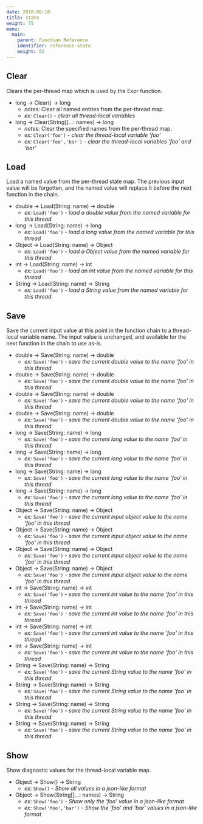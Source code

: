 ```yaml
---
date: 2018-06-18
title: state
weight: 75
menu:
  main:
    parent: Function Reference
    identifier: reference-state
    weight: 52
---
```

## Clear

Clears the per-thread map which is used by the Expr function.

- long -> Clear() -> long
  - *notes:* Clear all named entries from the per-thread map.
  - *ex:* `Clear()` - *clear all thread-local variables*
- long -> Clear(String[]...: names) -> long
  - *notes:* Clear the specified names from the per-thread map.
  - *ex:* `Clear('foo')` - *clear the thread-local variable 'foo'*
  - *ex:* `Clear('foo','bar')` - *clear the thread-local variables 'foo' and 'bar'*

## Load

Load a named value from the per-thread state map.
The previous input value will be forgotten, and the named value will replace it
before the next function in the chain.

- double -> Load(String: name) -> double
  - *ex:* `Load('foo')` - *load a double value from the named variable for this thread*
- long -> Load(String: name) -> long
  - *ex:* `Load('foo')` - *load a long value from the named variable for this thread*
- Object -> Load(String: name) -> Object
  - *ex:* `Load('foo')` - *load a Object value from the named variable for this thread*
- int -> Load(String: name) -> int
  - *ex:* `Load('foo')` - *load an int value from the named variable for this thread*
- String -> Load(String: name) -> String
  - *ex:* `Load('foo')` - *load a String value from the named variable for this thread*

## Save

Save the current input value at this point in the function chain to a thread-local variable name.
The input value is unchanged, and available for the next function in the chain to use as-is.

- double -> Save(String: name) -> double
  - *ex:* `Save('foo')` - *save the current double value to the name 'foo' in this thread*
- double -> Save(String: name) -> double
  - *ex:* `Save('foo')` - *save the current double value to the name 'foo' in this thread*
- double -> Save(String: name) -> double
  - *ex:* `Save('foo')` - *save the current double value to the name 'foo' in this thread*
- double -> Save(String: name) -> double
  - *ex:* `Save('foo')` - *save the current double value to the name 'foo' in this thread*
- long -> Save(String: name) -> long
  - *ex:* `Save('foo')` - *save the current long value to the name 'foo' in this thread*
- long -> Save(String: name) -> long
  - *ex:* `Save('foo')` - *save the current long value to the name 'foo' in this thread*
- long -> Save(String: name) -> long
  - *ex:* `Save('foo')` - *save the current long value to the name 'foo' in this thread*
- long -> Save(String: name) -> long
  - *ex:* `Save('foo')` - *save the current long value to the name 'foo' in this thread*
- Object -> Save(String: name) -> Object
  - *ex:* `Save('foo')` - *save the current input object value to the name 'foo' in this thread*
- Object -> Save(String: name) -> Object
  - *ex:* `Save('foo')` - *save the current input object value to the name 'foo' in this thread*
- Object -> Save(String: name) -> Object
  - *ex:* `Save('foo')` - *save the current input object value to the name 'foo' in this thread*
- Object -> Save(String: name) -> Object
  - *ex:* `Save('foo')` - *save the current input object value to the name 'foo' in this thread*
- int -> Save(String: name) -> int
  - *ex:* `Save('foo')` - *save the current int value to the name 'foo' in this thread*
- int -> Save(String: name) -> int
  - *ex:* `Save('foo')` - *save the current int value to the name 'foo' in this thread*
- int -> Save(String: name) -> int
  - *ex:* `Save('foo')` - *save the current int value to the name 'foo' in this thread*
- int -> Save(String: name) -> int
  - *ex:* `Save('foo')` - *save the current int value to the name 'foo' in this thread*
- String -> Save(String: name) -> String
  - *ex:* `Save('foo')` - *save the current String value to the name 'foo' in this thread*
- String -> Save(String: name) -> String
  - *ex:* `Save('foo')` - *save the current String value to the name 'foo' in this thread*
- String -> Save(String: name) -> String
  - *ex:* `Save('foo')` - *save the current String value to the name 'foo' in this thread*
- String -> Save(String: name) -> String
  - *ex:* `Save('foo')` - *save the current String value to the name 'foo' in this thread*

## Show

Show diagnostic values for the thread-local variable map.

- Object -> Show() -> String
  - *ex:* `Show()` - *Show all values in a json-like format*
- Object -> Show(String[]...: names) -> String
  - *ex:* `Show('foo')` - *Show only the 'foo' value in a json-like format*
  - *ex:* `Show('foo','bar')` - *Show the 'foo' and 'bar' values in a json-like format*

